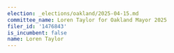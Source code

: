 ```yaml
---
election: _elections/oakland/2025-04-15.md
committee_name: Loren Taylor for Oakland Mayor 2025
filer_id: '1476843'
is_incumbent: false
name: Loren Taylor
---
```

